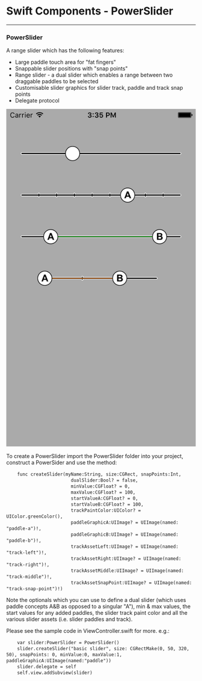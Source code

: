 # Swift Components - PowerSlider


 ________
 

### PowerSlider

A range slider which has the following features:

* Large paddle touch area for "fat fingers"
* Snappable slider positions with "snap points"
* Range slider - a dual slider which enables a range between two draggable paddles to be selected
* Customisable slider graphics for slider track, paddle and track snap points
* Delegate protocol 

![image](screen.png)

To create a PowerSlider import the PowerSlider folder into your project, construct a PowerSider and use the method:




		func createSlider(myName:String, size:CGRect, snapPoints:Int, 
					        dualSlider:Bool? = false,
					        minValue:CGFloat? = 0,
					        maxValue:CGFloat? = 100,
					        startValueA:CGFloat? = 0,
					        startValueB:CGFloat? = 100,
					        trackPaintColor:UIColor? = UIColor.greenColor(),
					        paddleGraphicA:UIImage? = UIImage(named: "paddle-a")!,
					        paddleGraphicB:UIImage? = UIImage(named: "paddle-b")!,
					        trackAssetLeft:UIImage? = UIImage(named: "track-left")!,
					        trackAssetRight:UIImage? = UIImage(named: "track-right")!,
					        trackAssetMiddle:UIImage? = UIImage(named: "track-middle")!,
					        trackAssetSnapPoint:UIImage? = UIImage(named: "track-snap-point")!) 
					        
					        
		
Note the optionals which you can use to define a dual slider (which uses paddle concepts A&B as opposed to a singular "A"), min & max values, the start values for any added paddles, the slider track paint color and all the various slider assets (i.e. slider paddles and track).

Please see the sample code in ViewController.swift for more. e.g.:




		var slider:PowerSlider = PowerSlider()
        slider.createSlider("basic slider", size: CGRectMake(0, 50, 320, 50), snapPoints: 0, minValue:0, maxValue:1, paddleGraphicA:UIImage(named:"paddle"))
        slider.delegate = self
        self.view.addSubview(slider)	
					        
					        



        
					     



 